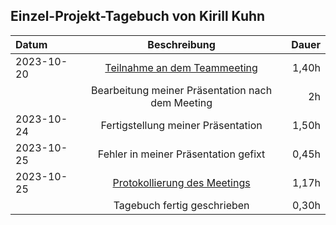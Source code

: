 ## Einzel-Projekt-Tagebuch von Kirill Kuhn

| **Datum**  |                           **Beschreibung**                            | **Dauer** |
|:-----------|:---------------------------------------------------------------------:|----------:|
| 2023-10-20 | [Teilnahme an dem Teammeeting](../Projekt-Dokumentation/Eintrag02.md) |     1,40h |
|            |           Bearbeitung meiner Präsentation nach dem Meeting            |        2h |
| 2023-10-24 |                  Fertigstellung meiner Präsentation                   |     1,50h |
| 2023-10-25 |                 Fehler in meiner Präsentation gefixt                  |     0,45h |
| 2023-10-25 | [Protokollierung des Meetings](../Projekt-Dokumentation/Eintrag03.md) |     1,17h |
|            |                      Tagebuch fertig geschrieben                      |     0,30h |
